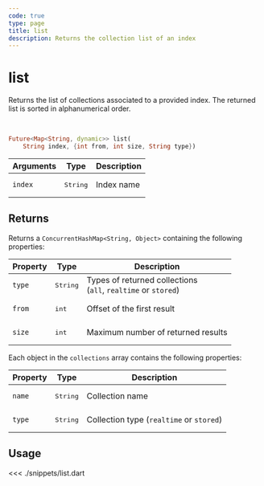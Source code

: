 ```yaml
---
code: true
type: page
title: list
description: Returns the collection list of an index
---
```


# list

Returns the list of collections associated to a provided index.
The returned list is sorted in alphanumerical order.

<br/>

```dart
Future<Map<String, dynamic>> list(
    String index, {int from, int size, String type})
```


| Arguments | Type                   | Description   |
| --------- | ---------------------- | ------------- |
| `index`   | <pre>String</pre>      | Index name    |

## Returns

Returns a `ConcurrentHashMap<String, Object>` containing the following properties:

| Property      | Type                | Description                                                        |
| ------------- | ------------------- | ------------------------------------------------------------------ |
| `type`        | <pre>String</pre>   | Types of returned collections <br/>(`all`, `realtime` or `stored`) |
| `from`        | <pre>int</pre>   | Offset of the first result                                         |
| `size`        | <pre>int</pre>   | Maximum number of returned results                                 |

Each object in the `collections` array contains the following properties:

| Property | Type              | Description                              |
| -------- | ----------------- | ---------------------------------------- |
| `name`   | <pre>String</pre> | Collection name                          |
| `type`   | <pre>String</pre> | Collection type (`realtime` or `stored`) |

## Usage

<<< ./snippets/list.dart